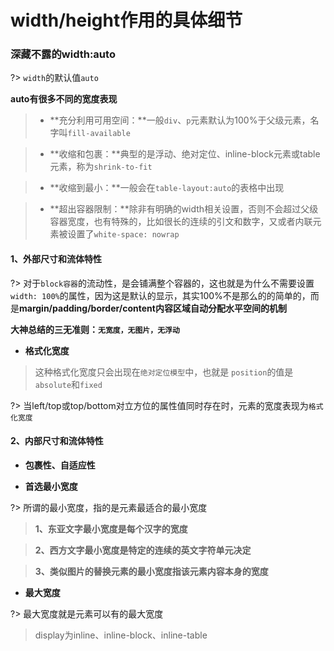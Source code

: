# width/height作用的具体细节

### 深藏不露的width:auto

?> `width`的默认值`auto`

**auto有很多不同的宽度表现**

> - **充分利用可用空间：**一般`div`、`p`元素默认为100%于父级元素，名字叫`fill-available`

> - **收缩和包裹：**典型的是浮动、绝对定位、inline-block元素或table元素，称为`shrink-to-fit`

> - **收缩到最小：**一般会在`table-layout:auto`的表格中出现

> - **超出容器限制：**除非有明确的width相关设置，否则不会超过父级容器宽度，也有特殊的，比如很长的连续的引文和数字，又或者内联元素被设置了`white-space: nowrap`

#### 1、外部尺寸和流体特性

?> 对于`block容器`的流动性，是会铺满整个容器的，这也就是为什么不需要设置`width: 100%`的属性，因为这是默认的显示，其实100%不是那么的的简单的，而是**margin/padding/border/content内容区域自动分配水平空间的机制**

**大神总结的三无准则：`无宽度，无图片，无浮动`**

<vuep template="#demo1"></vuep>
<script v-pre type="text/x-template" id="demo1">
<style>
  .cons{
    width: 80%;
    background: #ccc;
    margin: 0 auto;
    padding:20px 0;
  }
  .cons ul{
    -webkit-padding-start:0;
  }
  .cons ul li{
    display:block;
    width: 100%;
    margin: 0 10px;
    padding: 9px 10px;
    background: #f2f2f2;
    border-bottom:1px solid #fff;
  }
  .cons ul.autos li{
    width: auto;
  }
</style>
<template>
  <div class="cons">
    width: 100%;
    <ul>
      <li>1</li>
      <li>2</li>
      <li>3</li>
    </ul>

    width: auto;
    <ul class="autos">
      <li>1</li>
      <li>2</li>
      <li>3</li>
    </ul>
  </div>
</template>
<script></script>
</script>

- **格式化宽度**

> 这种格式化宽度只会出现在`绝对定位模型`中，也就是 `position`的值是`absolute`和`fixed`

?> 当left/top或top/bottom对立方位的属性值同时存在时，元素的宽度表现为`格式化宽度`

<vuep template="#demo2"></vuep>
<script v-pre type="text/x-template" id="demo2">
<style>
  .cons{
    position: relative;
    width: 80%;
    background: #ccc;
    margin: 0 auto;
    padding:20px;
    height:300px;
  }
  .pos{
    position: absolute;
    left: 0;
    right: 0;
    dispaly:inline-block;
    background: #EFF8F3;
  }
</style>
<template>
  <div class="cons">
    <div class="pos">
      我是测试君，你们好吗
    </div>
  </div>
</template>
<script></script>
</script>

#### 2、内部尺寸和流体特性

- **包裹性、自适应性**

<vuep template="#demo3"></vuep>
<script v-pre type="text/x-template" id="demo3">
<style>
  .cons{
    width: 100%;
    background: #EFF8F3;
    margin: 0 auto;
    padding:20px;
    text-align:center;
  }
  .pos{
    display:inline-block;
    border: 1px solid #ccc;
    background: #f2f2f2;
    margin-top: 30px;
    color: orange;
    padding: 20px;
  }
</style>
<template>
  <div class="cons">
    <div class="pos">
      按钮
    </div><br/>
    <div class="pos">
      我是测试君，你们好吗
    </div> <br/>
    <div class="pos">
      我是测试君，你们好吗，我是测试君，你们好吗我是测试君，你们好吗我是测试君，你们好吗我是测试君，你们好吗我是测试君，你们好吗
    </div>
  </div>
</template>
<script></script>
</script>

- **首选最小宽度**

?> 所谓的最小宽度，指的是元素最适合的最小宽度

> **1、东亚文字最小宽度是每个汉字的宽度**

> **2、西方文字最小宽度是特定的连续的英文字符单元决定**

> **3、类似图片的替换元素的最小宽度指该元素内容本身的宽度**

<vuep template="#demo4"></vuep>
<script v-pre type="text/x-template" id="demo4">
<style>
  .cons{
    width: 100%;
    margin: 0 auto;
    padding:20px;
    text-align:center;
  }
  .pos{
    display:inline-block;
    width: 70px;
  }
  .pos:before{
    content: "love 你 love";
    outline: 2px solid #EFF8F3;
    background:#e5e5e5;
    text-align:left;
    float:left;
    width: 30px;
  }

  .pos:after{
    content: "我 love 你";
    outline: 2px solid #EFF8F3;
    background:#e5e5e5;
    text-align:right;
    float:right;
    width: 30px;
  }
</style>
<template>
  <div class="cons">
    <div class="pos">
    </div>
  </div>
</template>
<script></script>
</script>

- **最大宽度**

?> 最大宽度就是元素可以有的最大宽度

> display为inline、inline-block、inline-table

### 



